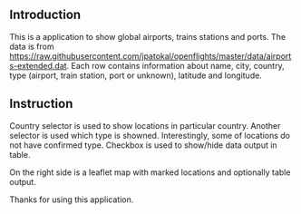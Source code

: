 Introduction
------------

This is a application to show global airports, trains stations and
ports. The data is from
<https://raw.githubusercontent.com/jpatokal/openflights/master/data/airports-extended.dat>.
Each row contains information about name, city, country, type (airport,
train station, port or unknown), latitude and longitude.

Instruction
-----------

Country selector is used to show locations in particular country.
Another selector is used which type is showned. Interestingly, some of
locations do not have confirmed type. Checkbox is used to show/hide data
output in table.

On the right side is a leaflet map with marked locations and optionally
table output.

Thanks for using this application.

